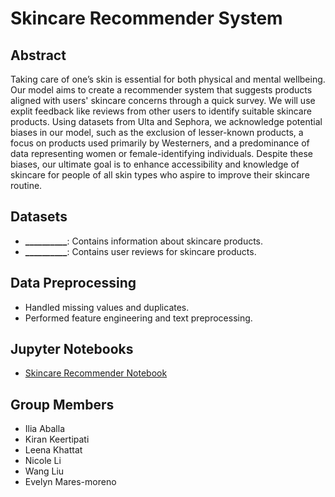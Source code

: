 # Skincare Recommender System

## Abstract
Taking care of one’s skin is essential for both physical and mental wellbeing. Our model aims to create a recommender system that suggests products aligned with users' skincare concerns through a quick survey. We will use explit feedback like reviews from other users to identify suitable skincare products. Using datasets from Ulta and Sephora, we acknowledge potential biases in our model, such as the exclusion of lesser-known products, a focus on products used primarily by Westerners, and a predominance of data representing women or female-identifying individuals. Despite these biases, our ultimate goal is to enhance accessibility and knowledge of skincare for people of all skin types who aspire to improve their skincare routine.

## Datasets
- **__________**: Contains information about skincare products.
- **__________**: Contains user reviews for skincare products.

## Data Preprocessing
- Handled missing values and duplicates.
- Performed feature engineering and text preprocessing.

## Jupyter Notebooks
- [Skincare Recommender Notebook](https://colab.research.google.com/github/nicoleli04/CSE151A-Project/blob/main/Skincare_Recommender.ipynb)

## Group Members
- Ilia Aballa
- Kiran Keertipati 
- Leena Khattat
- Nicole Li 
- Wang Liu
- Evelyn Mares-moreno 


